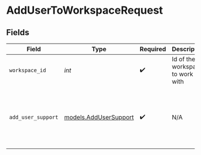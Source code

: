 # AddUserToWorkspaceRequest


## Fields

| Field                                                                                                     | Type                                                                                                      | Required                                                                                                  | Description                                                                                               | Example                                                                                                   |
| --------------------------------------------------------------------------------------------------------- | --------------------------------------------------------------------------------------------------------- | --------------------------------------------------------------------------------------------------------- | --------------------------------------------------------------------------------------------------------- | --------------------------------------------------------------------------------------------------------- |
| `workspace_id`                                                                                            | *int*                                                                                                     | :heavy_check_mark:                                                                                        | Id of the workspace to work with                                                                          | 4                                                                                                         |
| `add_user_support`                                                                                        | [models.AddUserSupport](../models/addusersupport.md)                                                      | :heavy_check_mark:                                                                                        | N/A                                                                                                       | {<br/>"first_name": "John",<br/>"last_name": "Smith",<br/>"email": "johnsmith@gmail.com",<br/>"role": "workspace_admin"<br/>} |